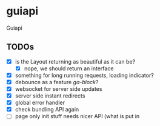 # guiapi
Guiapi

## TODOs

- [x] is the Layout returning as beautiful as it can be?
  - [x] nope, we should return an interface 
- [x] something for long running requests, loading indicator?
- [x] debounce as a feature *ga-block*?
- [x] websocket for server side updates
- [x] server side instant redirects
- [x] global error handler
- [x] check bundling API again
- [ ] page only init stuff needs nicer API (what is put in <script> globals)
- [x] consider removing html coupling from the API
- [ ] clean up library and examples
- [ ] tests
- [ ] documentation
